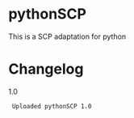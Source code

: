# pythonSCP
This is a SCP adaptation for python 

# Changelog

  1.0
     
     Uploaded pythonSCP 1.0
